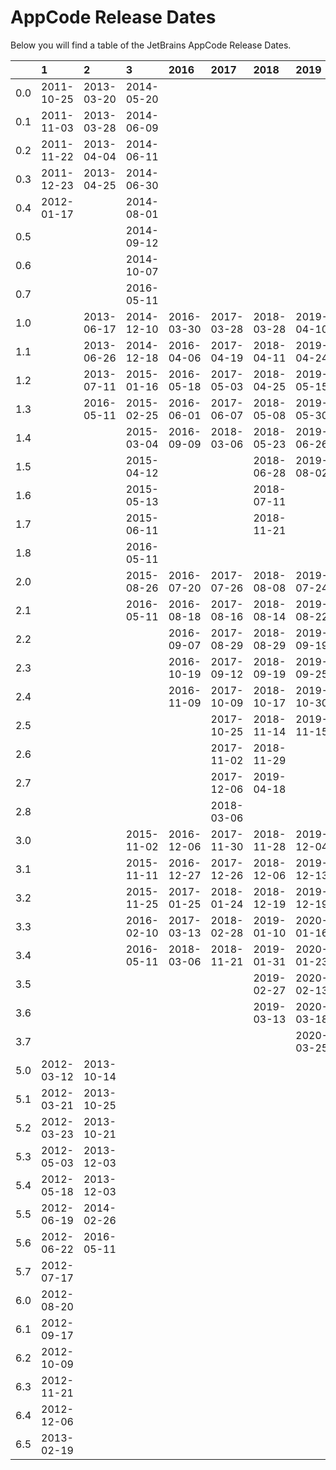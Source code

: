 # AppCode Release Dates
Below you will find a table of the JetBrains AppCode Release Dates.

|     | 1          | 2          | 3          | 2016       | 2017       | 2018       | 2019       | 2020       | 2021       |
|----:|:-----------|:-----------|:-----------|:-----------|:-----------|:-----------|:-----------|:-----------|:-----------|
| 0.0 | 2011-10-25 | 2013-03-20 | 2014-05-20 |            |            |            |            |            |            |
| 0.1 | 2011-11-03 | 2013-03-28 | 2014-06-09 |            |            |            |            |            |            |
| 0.2 | 2011-11-22 | 2013-04-04 | 2014-06-11 |            |            |            |            |            |            |
| 0.3 | 2011-12-23 | 2013-04-25 | 2014-06-30 |            |            |            |            |            |            |
| 0.4 | 2012-01-17 |            | 2014-08-01 |            |            |            |            |            |            |
| 0.5 |            |            | 2014-09-12 |            |            |            |            |            |            |
| 0.6 |            |            | 2014-10-07 |            |            |            |            |            |            |
| 0.7 |            |            | 2016-05-11 |            |            |            |            |            |            |
| 1.0 |            | 2013-06-17 | 2014-12-10 | 2016-03-30 | 2017-03-28 | 2018-03-28 | 2019-04-10 | 2020-04-21 | 2021-04-26 |
| 1.1 |            | 2013-06-26 | 2014-12-18 | 2016-04-06 | 2017-04-19 | 2018-04-11 | 2019-04-24 | 2020-04-29 | 2021-05-13 |
| 1.2 |            | 2013-07-11 | 2015-01-16 | 2016-05-18 | 2017-05-03 | 2018-04-25 | 2019-05-15 | 2020-05-13 | 2021-06-02 |
| 1.3 |            | 2016-05-11 | 2015-02-25 | 2016-06-01 | 2017-06-07 | 2018-05-08 | 2019-05-30 | 2020-05-21 | 2021-07-07 |
| 1.4 |            |            | 2015-03-04 | 2016-09-09 | 2018-03-06 | 2018-05-23 | 2019-06-26 | 2020-06-05 |            |
| 1.5 |            |            | 2015-04-12 |            |            | 2018-06-28 | 2019-08-02 | 2020-07-09 |            |
| 1.6 |            |            | 2015-05-13 |            |            | 2018-07-11 |            | 2020-07-22 |            |
| 1.7 |            |            | 2015-06-11 |            |            | 2018-11-21 |            |            |            |
| 1.8 |            |            | 2016-05-11 |            |            |            |            |            |            |
| 2.0 |            |            | 2015-08-26 | 2016-07-20 | 2017-07-26 | 2018-08-08 | 2019-07-24 | 2020-08-05 | 2021-08-12 |
| 2.1 |            |            | 2016-05-11 | 2016-08-18 | 2017-08-16 | 2018-08-14 | 2019-08-22 | 2020-08-27 | 2021-08-26 |
| 2.2 |            |            |            | 2016-09-07 | 2017-08-29 | 2018-08-29 | 2019-09-19 | 2020-09-03 |            |
| 2.3 |            |            |            | 2016-10-19 | 2017-09-12 | 2018-09-19 | 2019-09-25 | 2020-09-17 |            |
| 2.4 |            |            |            | 2016-11-09 | 2017-10-09 | 2018-10-17 | 2019-10-30 | 2020-10-08 |            |
| 2.5 |            |            |            |            | 2017-10-25 | 2018-11-14 | 2019-11-15 | 2020-11-09 |            |
| 2.6 |            |            |            |            | 2017-11-02 | 2018-11-29 |            | 2020-11-16 |            |
| 2.7 |            |            |            |            | 2017-12-06 | 2019-04-18 |            | 2020-11-20 |            |
| 2.8 |            |            |            |            | 2018-03-06 |            |            | 2020-11-26 |            |
| 3.0 |            |            | 2015-11-02 | 2016-12-06 | 2017-11-30 | 2018-11-28 | 2019-12-04 | 2020-12-10 |            |
| 3.1 |            |            | 2015-11-11 | 2016-12-27 | 2017-12-26 | 2018-12-06 | 2019-12-13 | 2021-01-13 |            |
| 3.2 |            |            | 2015-11-25 | 2017-01-25 | 2018-01-24 | 2018-12-19 | 2019-12-19 | 2021-01-28 |            |
| 3.3 |            |            | 2016-02-10 | 2017-03-13 | 2018-02-28 | 2019-01-10 | 2020-01-16 | 2021-02-09 |            |
| 3.4 |            |            | 2016-05-11 | 2018-03-06 | 2018-11-21 | 2019-01-31 | 2020-01-23 | 2021-03-16 |            |
| 3.5 |            |            |            |            |            | 2019-02-27 | 2020-02-13 | 2021-04-30 |            |
| 3.6 |            |            |            |            |            | 2019-03-13 | 2020-03-18 |            |            |
| 3.7 |            |            |            |            |            |            | 2020-03-25 |            |            |
| 5.0 | 2012-03-12 | 2013-10-14 |            |            |            |            |            |            |            |
| 5.1 | 2012-03-21 | 2013-10-25 |            |            |            |            |            |            |            |
| 5.2 | 2012-03-23 | 2013-10-21 |            |            |            |            |            |            |            |
| 5.3 | 2012-05-03 | 2013-12-03 |            |            |            |            |            |            |            |
| 5.4 | 2012-05-18 | 2013-12-03 |            |            |            |            |            |            |            |
| 5.5 | 2012-06-19 | 2014-02-26 |            |            |            |            |            |            |            |
| 5.6 | 2012-06-22 | 2016-05-11 |            |            |            |            |            |            |            |
| 5.7 | 2012-07-17 |            |            |            |            |            |            |            |            |
| 6.0 | 2012-08-20 |            |            |            |            |            |            |            |            |
| 6.1 | 2012-09-17 |            |            |            |            |            |            |            |            |
| 6.2 | 2012-10-09 |            |            |            |            |            |            |            |            |
| 6.3 | 2012-11-21 |            |            |            |            |            |            |            |            |
| 6.4 | 2012-12-06 |            |            |            |            |            |            |            |            |
| 6.5 | 2013-02-19 |            |            |            |            |            |            |            |            |
